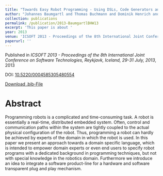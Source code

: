 ```yaml
---
title: "Towards Easy Robot Programming - Using DSLs, Code Generators and Software Product Lines"
author: "Johannes Baumgartl and Thomas Buchmann and Dominik Henrich and Bernhard Westfechtel"
collection: publications
permalink: /publication/2013-BaumgartlBHW13
excerpt: 'This paper is about '
year: 2013
venue: 'ICSOFT 2013 - Proceedings of the 8th International Joint Conference on Software Technologies, Reykjavk, Iceland, 29-31 July, 2013'
paperurl: ''
---
```


Published in *ICSOFT 2013 - Proceedings of the 8th International Joint Conference on Software Technologies, Reykjavk, Iceland, 29-31 July, 2013*, 2013

DOI: [10.5220/0004585305480554](https://doi.org/10.5220/0004585305480554)

[Download .bib-File](https://tbuchmann.github.io/files/BaumgartlBHW13.bib)

Abstract
=====

Programming robots is a complicated and time-consuming task. A robot is essentially a real-time, distributed embedded system. Often, control and communication paths within the system are tightly coupled to the actual physical configuration of the robot. Thus, programming a robot can hardly be achieved by experts of the domain in which the robot is used. In this paper we present an approach towards a domain specific language, which is intended to empower domain experts or even end users to specify robot programs with a dedicated background in programming techniques, but not with special knowledge in the robotics domain. Furthermore we introduce an idea to integrate a software product-line for a hardware and software transparent plug and play mechanism.